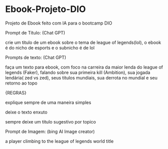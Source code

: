 # Ebook-Projeto-DIO
Projeto de Ebook feito com IA para o bootcamp DIO

Prompt de Título: (Chat GPT)

crie um titulo de um ebook sobre o tema de league of legends(lol), o ebook é do nicho de esports e o subnicho é de lol

Prompts de texto: (Chat GPT)

faça um texto para ebook, com foco na carreira da maior lenda do league of legends (Faker), falando sobre sua primeira kill (Ambition), sua jogada lendária( zed vs zed), seus titulos mundiais, sua derrota no mundial e seu retorno ao topo 

{REGRAS}

explique sempre de uma maneira simples

deixe o texto enxuto

sempre deixe um titulo sugestivo por topico


Prompt de Imagem: (bing AI Image creator)

 a player climbing to the league of legends world title
